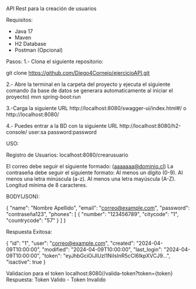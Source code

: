API Rest para la creación de usuarios

Requisitos:
- Java 17
- Maven
- H2 Database
- Postman (Opcional)

Pasos:
1.- Clona el siguiente repositorio:

git clone https://github.com/Diego4Cornejo/ejercicioAPI.git

2.- Abre la terminal en la carpeta del proyecto y ejecuta el siguiente comando (la base de datos se generara automaticamente al iniciar el proyecto)
mvn spring-boot:run

3.-Carga la siguiente URL 
http://localhost:8080/swagger-ui/index.html#/
o
http://localhost:8080/

4.- Puedes entrar a la BD con la siguiente URL 
http://localhost:8080/h2-console/
user:sa
password:password

USO:

Registro de Usuarios:
localhost:8080/crearusuario

El correo debe seguir el siguiente formado: (aaaaaaa@dominio.cl)
La contraseña debe seguir el siguiente formato: 
Al menos un dígito (0-9).
Al menos una letra minúscula (a-z).
Al menos una letra mayúscula (A-Z).
Longitud mínima de 8 caracteres.

BODY(JSON):

{
  "name": "Nombre Apellido",
  "email": "correo@example.com",
  "password": "contraseña123",
  "phones": [
    {
      "number": "123456789",
      "citycode": "1",
      "countrycode": "57"
    }
  ]
}

Respuesta Exitosa: 

{
  "id": "1",
  "user": "correo@example.com",
  "created": "2024-04-09T10:00:00",
  "modified": "2024-04-09T10:00:00",
  "last_login": "2024-04-09T10:00:00",
  "token": "eyJhbGciOiJIUzI1NiIsInR5cCI6IkpXVCJ9...",
  "isactive": true
}

Validacion para el token 
localhost:8080//valida-token?token={token}
Respuesta: Token Valido - Token Invalido
